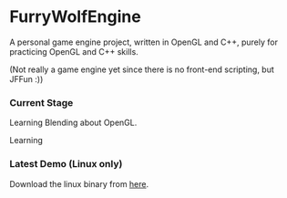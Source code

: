 # FurryWolfEngine
A personal game engine project, written in OpenGL and C++, purely for practicing OpenGL and C++ skills.

(Not really a game engine yet since there is no front-end scripting, but JFFun :))

### Current Stage
Learning Blending about OpenGL.

Learning 
### Latest Demo (Linux only)
Download the linux binary from [here](https://github.com/Jinming-Zhang/FurryWolfEngine/releases/tag/0.0.1).
